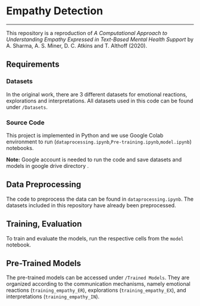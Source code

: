 # Empathy Detection
---
This repository is a reproduction of *A Computational Approach to Understanding Empathy Expressed in Text-Based Mental Health Support* by A. Sharma, A. S. Miner, D. C. Atkins and T. Althoff (2020).  

## Requirements

### Datasets
In the original work, there are 3 different datasets for emotional reactions, explorations and interpretations. All datasets used in this code can be found under `/Datasets`. 

### Source Code
This project is implemented in Python and we use  Google Colab environment to run (`dataprocessing.ipynb`,`Pre-training.ipynb`,`model.ipynb`) notebooks. 

**Note:**  Google account is needed to run the code and save datasets and models in google drive directory .  

## Data Preprocessing
The code to preprocess the data can be found in `dataprocessing.ipynb`. The datasets included in this repository have already been preprocessed.

## Training, Evaluation
To train and evaluate the models, run the respective cells from the `model` notebook.

## Pre-Trained Models
The pre-trained models can be accessed under `/Trained Models`. They are organized according to the communication mechanisms, namely emotional reactions (`training_empathy_ER`), explorations (`training_empathy_EX`), and interpretations (`training_empathy_IN`).
